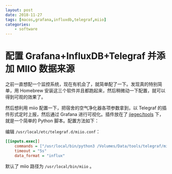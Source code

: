 ```yaml
---
layout: post
date: 2018-11-27
tags: [macos,grafana,influxdb,telegraf,miio]
categories:
    - software
---
```


# 配置 Grafana+InfluxDB+Telegraf 并添加 MIIO 数据来源

之前一直想配一个监控系统，现在有机会了，就简单配了一下。发现真的特别简单，用 Homebrew 安装这三个软件并且都跑起来，然后稍微动一下配置，就可以得到可观的效果了。

然后想利用 miio 配置一下，把宿舍的空气净化器各项参数拿到，以 Telegraf 的插件形式定时上报，然后通过 Grafana 进行可视化。插件放在了 [jiegec/tools](https://github.com/jiegec/tools/blob/master/telegraf/miio.py) 下，就是一个简单的 Python 脚本。配置方法如下：

编辑 `/usr/local/etc/telegraf.d/miio.conf`：

```ini
[[inputs.exec]]
	commands = ["/usr/local/bin/python3 /Volumes/Data/tools/telegraf/miio.py MIID_HERE"]
	timeout = "5s"
	data_format = "influx"
```

默认了 miio 路径为 `/usr/local/bin/miio` 。